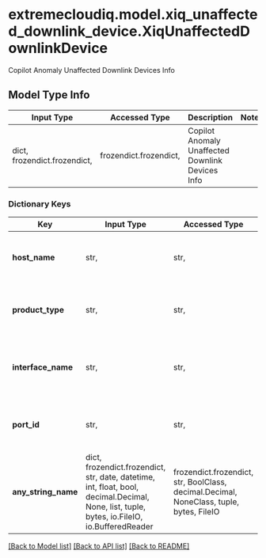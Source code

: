 # extremecloudiq.model.xiq_unaffected_downlink_device.XiqUnaffectedDownlinkDevice

Copilot Anomaly Unaffected Downlink Devices Info

## Model Type Info
Input Type | Accessed Type | Description | Notes
------------ | ------------- | ------------- | -------------
dict, frozendict.frozendict,  | frozendict.frozendict,  | Copilot Anomaly Unaffected Downlink Devices Info | 

### Dictionary Keys
Key | Input Type | Accessed Type | Description | Notes
------------ | ------------- | ------------- | ------------- | -------------
**host_name** | str,  | str,  | The host name of unaffected downlink device | [optional] 
**product_type** | str,  | str,  | The model of unaffected downlink device | [optional] 
**interface_name** | str,  | str,  | The interface name of unaffected downlink device | [optional] 
**port_id** | str,  | str,  | The port ID of unaffected downlink device | [optional] 
**any_string_name** | dict, frozendict.frozendict, str, date, datetime, int, float, bool, decimal.Decimal, None, list, tuple, bytes, io.FileIO, io.BufferedReader | frozendict.frozendict, str, BoolClass, decimal.Decimal, NoneClass, tuple, bytes, FileIO | any string name can be used but the value must be the correct type | [optional]

[[Back to Model list]](../../README.md#documentation-for-models) [[Back to API list]](../../README.md#documentation-for-api-endpoints) [[Back to README]](../../README.md)

